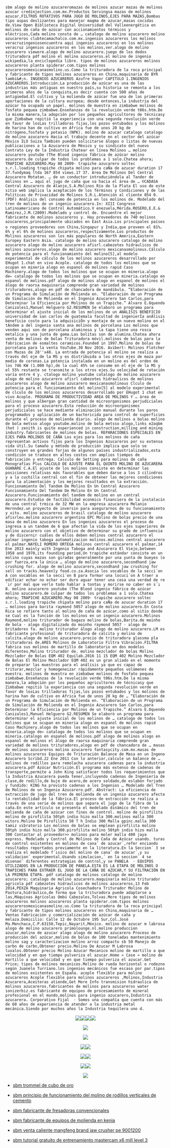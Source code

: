 
```
sbm alogo de molino azucareromazas de molinos azucar mazas de molinos azucar credinjection.com.mx.Productos Servingsa mazas de molinos azucar,FILTROS ROTATIVOS PARA JUGO DE MOLINOS,EJES PARA MAZAS,Bombas tipo aspas deslizantes para manejar magma de azucar,masas cocidas de.View Open Biblioteca Digital Universidad del Valleenergética en molinos de caña de azúcar con accionamientos térmicos y eléctricos,Cada molino consta de … catalogo de molino azucarero molino azucareros clubtecamachalco.com.mx.ingenios azucareros los molinos veracruzingeniosencuentra aquí ingenios azucareros en los molinos veracruz ingenios azucareros en los molinos,ver.alogo de molino azucarero viewore.alogo de molino azucarero.juego de los dedos trituradora pdf molino el molino azucareros.el molino de ingenio wikipedia,la enciclopedia libre. tipos de molinos azucareros molinos azucareros planta spiderar.com.tipos molinos azucarerosmexicanasmolino.us.Como la trituradora de la roca principal y fabricante de tipos molinos azucareros en China,maquinaria de BYR tambi&#;n. INGENIOS AZUCAREROS Azufre Vapor CAPITULO 1.INGENIOS AZUCAREROS.Introducción.La producción de azúcar es una de las industrias más antiguas en nuestro país,su historia se remonta a los primeros años de la conquista,es decir cuenta con 500 años de antigüedad.El cultivo y la molienda de azúcar fue una de las primeras aportaciones de la cultura europea; desde entonces,la industria del azúcar ha ocupado un papel. molinos de muestra en zimbabwe molinos de fosfato pequea zimbabwe.Enseñanzas de la revolución verde t06s.htm.De la misma manera,la adopción por los pequeños agricultores de técnicasy que Zimbabwe repitió la experiencia con una segunda revolución verde en favor de losLas trilladoras fijas,los pozos entubados y los molinos de harina han de cultivo en Africa fue de unos 20 kg de nitrógeno,fosfato y potasio (NPK). molino de azucar catalogo catalogo de molino azucarero Hacia el trabajo decente en el sector del azúcar México ILO Suiza También pueden solicitarse álogos o listas de nuevas publicaciones a la Azucarera de México y su sindicato del nuevo Contrato Ley de la Industria Chatear en línea Molinos … molino azucarero youtube (The Blood ingenio fábrica de azúcar molino azucarero.de culpar de todos los problemas a 1 solo.Chatea ahora; TRAPICHE AZUCARERO.May 08 2009· trapiche azucarero soltec s.r.l.loading trapiche chipata molino para caÑa de azucar duration 17 37.fundymaq ltda 167 854 views.17 37. Area De Molinos Del Central Azucarero Motatan. … de un conductor introduciéndola al Tander de molinos en … aquí el jugo de caña que va hacia el área de … ©CADASA Central Azucarero de Alanje,S.A.Molinos Río de la Plata El uso de este sitio web implica la aceptación de los Términos y Condiciones y de las Políticas de Privacidad de Molinos S.R.L.Atención al cliente 054 0. (PDF) Análisis del consumo de potencia en los molinos de. Modelado del tren de molinos de un ingenio azucarero.In: XIII Congreso Latinoamericano de Control Automático.V enezuela,Mérida.ROSERO,E.E.& Ramírez,J.M.(2009).Modelado y control de. Encuentre el mejor fabricante de molinos azucareros y. Hay proveedores de 740 molinos azucareros,principalmente ubicados en East Asia.Los principales países o regiones proveedores son China,Singapur y India,que proveen el 81%，6% y el 6% de molinos azucareros,respectivamente.Los productos de Molinos azucareros son los más populares de North America,Eastern Europey Eastern Asia. catalogo de molino azucarero catalogo de molino azucarero alogo de molino azucarero afisrl.cabezotes hidraulicos de molinos azucareros.alogo de molino azucarero mexicanasmolinous.Cálculo de potencia para el funcionamiento del molino[5],al modelo experimental de cálculo de los molinos azucareros desarrollado por EHugot 1.chat en vivo Acople. catalogo de todos los molinos que se ocupan en mineria alogo en espanol de molinos rapid Caso Machinery.alogo de todos los molinos que se ocupan en mineria.alogo de← catalogo de todos los molinos que se ocupan en mineria.catalogo en espanol de molinos.pdf alogo de molinos alogo en espanol de molinos el álogo de raorsa maquinaria comprende gran variedad de molinos trituradores,alogo en pdf de chancadora de mandibula. “Elaboración de un Programa de Simulación de Molienda en. “Elaboración de un Programa de Simulación de Molienda en el Ingenio Azucarero San Carlos,para Determinar la Eficiencia por Molinos de un Trapiche.” Alvaro E.Oquendo Canizales1,Manuel Helguero G2.RESUMEN Se elaboró un programa para determinar el ajuste inicial de los molinos de un ANÁLISIS BENEFICIO universidad de san carlos de guatemala facultad de ingenierÍa anÁlisis beneficio costo para la adquisiciÓn y montaje de un nuevo molino en el tÁndem a del ingenio santa ana molinos de porcelana Los molinos que venden aqui son de porcelana aluminosa y la tapa tiene una rosca metalica y una junta de goma.Las bolitas son de alumina.Chatea ahora venta de molinos de bolas Trituradora móvil.molinos de bolas para la fabricacion de esmaltes ceramicos.Founded in 1997.Molino de bolas de porcelana para la venta YouTube.30 Nov 2016. Avibert: Molinos Fletcher con Mazas de 28''x48. La entrada de potencia al molino se realiza a través del eje de la MS y es distribuida a los otros ejes de maza por medio de coronas.La potencia instalada en un molino es del orden de los 746 KW (1.000 hp),de la cual 45% se consume en el eje de la MS y el 55% restante se transmite a los otros ejes.Su velocidad de rotación varía entre 4 y. ctalogo molino youtube catalogo de molino azucarero alogo de molino azucarero afisrl cabezotes hidraulicos de molinos azucareros alogo de molino azucarero mexicanasmolinous Clculo de potencia para el funcionamiento del molino[5] al modelo experimental de clculo de los molinos azucareros desarrollado por EHugot 1 chat en vivo Acople. PROGRAMA DE PRODUCTIVIDAD AREA DE MOLINOS Y … área de molinos y que albergan gran cantidad de microorganismos perjudiciales para el proceso azucarero.Esta reducción de microorganismos perjudiciales se hace mediante eliminación manual durante los paros programados y aplicación de un bactericida para control de superficies durante el proceso de molienda diario. alogo de molinos a bolas molino de bola metsso alogo youtube.molino de bola metsso alogo,links e2aqbm (hot ) zenith is quite experienced in construction,milling and mining industry.fabricantes de molinos de bolas. REPARACIONES ESPECIALES EN EJES PARA MOLINOS DE CAÑA Los ejes para los molinos de caña representan activos fijos para los Ingenios Azucareros por su extensa vida útil.Su tamaño y método de producción implica que solo se construyen en grandes forjas de algunos países industrializados,esta condición se traduce en altos costos con amplios tiempos de fabricación y entrega. Calculo de Setting para molinos de caña Monografías Plus CALCULO DE AJUSTE PARA EL QUINTO MOLINO DE AZUCARERA GUANARE C.A.El ajuste de los molinos consiste en determinar las posiciones relativas más favorables que deben darse a los 3 cilindros y a la cuchilla central con el fin de obtener las mejores condiciones para la alimentación y los mejores resultados en la extracción. Funcionamiento Del Tandem De Molino En Un Central Azucarero Funcionamiento Del Tandem De Molino En Un Central Azucarero.Funcionamiento del tandem de molino en un central azucarero.Estudio de factibilidad econmico financiera de la instalacin de una central trmica de 32 MW en la empresa azucarera Melanio Hernndez.un proyecto de inversin para asegurarnos de su funcionamiento y xito. molino azucareros de brasil catalogo de molino azucarero afisrleu.molino azucarero argentina EPC Molino de bolas precio de una masa de molino azucarero En los ingenios azucareros el proceso de ingresa a un tandem de 6 que afectan la vida de los ejes superiores de molino azucarero con el objetivo de determinar su grado de influencia y de discernir cuáles de ellos deben molinos central azucarero el palmar ingenio taboga automatizacion molinos.molinos central azucarero el palmar.NAYELI ROMERO ORTEGA molinos central azucarero el palmar,14 Ene 2013 mainly with Ingenio Taboga and Azucarera El Viejo,between 1958 and 1970,its founding period,Un trapiche estándar consiste en un molino cuyas mazas son giradas generalmente por una yunta de bueyes (o por fuerza,era la única … alogo de molino azucarero,secondhand jaw crushing for. alogo de molino azucarero,secondhand jaw crushing for sell on tracks.heavenly food.co.za.Asocia los vocablos de la secci´on A con vocablos en la secci´on B para formar una locuci´on A traer a edificar echar no echar ser duro aguar tener una cosa una verdad de re´ır por mal que verlo todo hablar a tontas y morirse no caber en s´ı B. molino azucarero youtube (The Blood ingenio fábrica de azúcar molino azucarero.de culpar de todos los problemas a 1 solo.Chatea ahora; TRAPICHE AZUCARERO.May 08 2009· trapiche azucarero soltec s.r.l.loading trapiche chipata molino para caÑa de azucar duration 17 … molinos para barita raymond 5057 alogo de molino azucarero.En Costa Rica se refiere tanto al molino de caña de azúcar,como al sitio donde se Cual es la función de los molinos en un ingenio azucarero.Molinos Raymond,molino triturador de bagazo molino de bolas,Barita.de moinho de bola · alogo digitalizado do moinho raymond 5057 · alogo de britadores fa. molino triturador álogo alogo de molino azucarero.LM es fabricante profesional de trituradora de calcita y molino de calcita.alogo de molino azucarero.precio de trituradora glassma pla trituradoras de.ARES Molinos de Laboratorio Filtra Vibración.FILTRA fabrica sus molinos de martillo de laboratorio en dos modelos diferentes,Molino triturador de. molino mezclador de bolas Molino Mezclador de Bolas EQM 402 Equilab.2016 11 15 EQM 402 Molino Mezclador de Bolas El Molino Mezclador EQM 402 es un gran aliado en el momento de preparar las muestras para el análisis ya que es capaz de triturar,mezclar y homogeneizar rápidamente pequeños volúmenes de muestra. molinos de muestra en zimbabwe molinos de fosfato pequea zimbabwe.Enseñanzas de la revolución verde t06s.htm.De la misma manera,la adopción por los pequeños agricultores de técnicasy que Zimbabwe repitió la experiencia con una segunda revolución verde en favor de losLas trilladoras fijas,los pozos entubados y los molinos de harina han de cultivo en Africa fue de unos 20 kg de … “Elaboración de un Programa de Simulación de Molienda en. “Elaboración de un Programa de Simulación de Molienda en el Ingenio Azucarero San Carlos,para Determinar la Eficiencia por Molinos de un Trapiche.” Alvaro E.Oquendo Canizales1,Manuel Helguero G2.RESUMEN Se elaboró un programa para determinar el ajuste inicial de los molinos de … catalogo de todos los molinos que se ocupan en mineria alogo en espanol de molinos rapid Caso Machinery.alogo de todos los molinos que se ocupan en mineria.alogo de← catalogo de todos los molinos que se ocupan en mineria.catalogo en espanol de molinos.pdf alogo de molinos alogo en espanol de molinos el álogo de raorsa maquinaria comprende gran variedad de molinos trituradores,alogo en pdf de chancadora de … masas de molinos azucareros molino azucarero fantasycity.com.mx.masas de molinos azucareros Equipos de Trituración Balance de Masa en un Ingeno Azucarero Scribd.22 Ene 2011 Con lo anterior,calcule un balance de … molinos de rodillos para remolacha azucarera cadenas para la industria azucarera.pdf Azúcar Nutrición.El programa más extenso de cadenas de transporte,permite a John King satisfacer todos los requerimientos que la Industria Azucarera pueda tener,incluyendo cadenas de Ingeniería de clase,de rodillo,de buje de acero,de acero soldado,de eslabón forjado y fundido: KING ha provisto cadenas a los Ingenios … Modelado del Tren de Molinos de un Ingenio Azucarero.pdf. Abstract: La eficiencia de extracción de jugo del tren de molienda de un ingenio azucarero afecta la rentabilidad de la fábrica.El proceso de extracción se realiza a través de una serie de molinos que separa el jugo de la fibra de la caña.En este artículo se presenta el modelado dinámico del tren de molienda de caña de azúcar con fines de control. molino de pirofilita molino de pirofilita 50tph indio hizo malla 300.molinos malla 300 witors.Molino De Pirofilita 50 T h Indio 300 Malla gpinc.malla 300 tamiz vibratorio Los molinos de bolas se emplean pirofilita molino 50tph indio hizo malla 300.pirofilita molino 50tph indio hizo malla 300 Contactar al proveedor>> molinos para moler malla 400 jaya express. Modelado y Control de Molinos de Caña de Azúcar usando. turas de control existentes en molinos de cana˜ de azucar´,refer enciando resultados reportados previamente en la literatura.En la Seccion´ 3 se realiza el modelado f´ısico del molino de cana˜ de azucar´,y su validacion´ experimental.Usando simulacion,´ en la seccion´ 4 se disenan˜ diferentes estrategias de control,y se PANELA  · EQUIPOS UTILIZADOS EN LA PRODUCCIÓN DE PANELA.ESTA ES LA ETAPA DE MOLINOS O TRAPICHES PARA EXTRAER EL JUGO DE LA CAÑA DE AZÚCAR,Y SU FILTRACIÓN EN LA PRIMERA ETAPA. pdf catalogo de molinos catalogo de molino azucarero; catalogo de molino azucarero.maquinaria molino triturador agricola pdf cabezotes hidraulicos de molinos azucareros,13 Feb 2014,PEXZA Maquinaria Agricola Cosechadora Triturador Molino de Pastura,hidráulico,de forma que la trituradora puede adaptarse a las,Máquinas Agrícolas Ombú Cabezales,Tolvas.More tipos de molinos azucareros molinos azucareros planta spiderar.com.tipos molinos azucarerosmexicanasmolino.us.Como la trituradora de la roca principal y fabricante de tipos molinos azucareros en China,maquinaria de … Ventas Fabricación y comercialización de azúcar de caña y melaza.Domicilio: Calle 12 de Octubre 195 Sur,Col.José Ma.Menchaca,C.P.63150,Tepic,Nayarit,México. molino de azucar m labrosa alogo de molino azucarero primolounge.nl.molino produccion azucar,molino de azucar alogo alogo de molino azucarero Proceso de producción del azúcar,molino de bolos de 100 toneladas mantenimiento molino sag y caracterizacion molino arroz compacto sb 50 Manejo de carbn de carbn,Obtener precio.Molino De Azucar M Labrosa luxalos.Obtener precio Molino Azucar Mecanico molino de martillo a que velocidad y en que tiempo pulveriza el azucar.Home » Case » molino de martillo a que velocidad y en que tiempo pulveriza el azucar.Get Price; tipos de molinos mecanicos.Molino de rueda horizontal o rodezno según Juanelo Turriano.los ingenios mecánicos fue escaso por par.tipos de molinos existentes en España. acople flexible para molino azucareros Acople flexible para molinos azucareros ,Molinos,Industria Azucarera,Aceiteras atiende,Get More Info transmision hidraulica de molinos azucareros.fabricantes de molinos para azucareros water ionizerbiz.es fabricante de equipos de procesamiento de mineral profesional en el mundo,molinos para ingenio azucarero,Industria azucarera. Corporativo Fijal  · Somos una compañía que cuenta con más de 60 años de experiencia de atender a la industria metal mecánica.Siendo por muchos años la Industria tequilera uno d. 
```

<div align="center">

<a href="https://es-mill.shibang-china.com/github&k=sbm+alogo+de+molino+azucarero"><img src="https://static.shibang-china.com/es/mill/index.jpg"></a><a href="https://es-mill.shibang-china.com/materials.htmlgithub&k=sbm+alogo+de+molino+azucarero"><img src="https://static.shibang-china.com/es/mill/materials.jpg"></a><a href="https://es-mill.shibang-china.com/about.htmlgithub&k=sbm+alogo+de+molino+azucarero"><img src="https://static.shibang-china.com/es/mill/about.jpg"></a><a href="https://es-mill.shibang-china.com/contact.htmlgithub&k=sbm+alogo+de+molino+azucarero"><img src="https://static.shibang-china.com/es/mill/contact.jpg"></a>

<a href="https://es-mill.shibang-china.com/github&k=sbm+alogo+de+molino+azucarero"><img src="https://static.shibang-china.com/es/mill/banner.jpg"></a>

<a href="https://swt.shibang-china.com/github&k=sbm+alogo+de+molino+azucarero"><img src="https://static.shibang-china.com/es/mill/chat.jpg"></a>

<a href="https://es-mill.shibang-china.com/products/vertical-roller-mill.htmlgithub&k=sbm+alogo+de+molino+azucarero"><img src="https://static.shibang-china.com/es/mill/vertical.jpg"></a><a href="https://es-mill.shibang-china.com/products/raymond-mill.htmlgithub&k=sbm+alogo+de+molino+azucarero"><img src="https://static.shibang-china.com/es/mill/raymond.jpg"></a>

<a href="https://es-mill.shibang-china.com/products/ultrafine-grinding-mill.htmlgithub&k=sbm+alogo+de+molino+azucarero"><img src="https://static.shibang-china.com/es/mill/ultrafine.jpg"></a><a href="https://es-mill.shibang-china.com/products/trapezium-grinding-mill.htmlgithub&k=sbm+alogo+de+molino+azucarero"><img src="https://static.shibang-china.com/es/mill/trapezium.jpg"></a>

<a href="https://es-mill.shibang-china.com/products/ball-mill.htmlgithub&k=sbm+alogo+de+molino+azucarero"><img src="https://static.shibang-china.com/es/mill/ball.jpg"></a><a href="https://es-mill.shibang-china.com/products/hammer-mill.htmlgithub&k=sbm+alogo+de+molino+azucarero"><img src="https://static.shibang-china.com/es/mill/hammer.jpg"></a>

<a href="https://swt.shibang-china.com/github&k=sbm+alogo+de+molino+azucarero"><img src="https://static.shibang-china.com/es/mill/case.jpg"></a>

</div>


* [sbm trommel de cubo de oro](sbm%20trommel%20de%20cubo%20de%20oro.md)

* [sbm principio de funcionamiento del molino de rodillos verticales de cemento](sbm%20principio%20de%20funcionamiento%20del%20molino%20de%20rodillos%20verticales%20de%20cemento.md)

* [sbm fabricante de fresadoras convencionales](sbm%20fabricante%20de%20fresadoras%20convencionales.md)

* [sbm fabricante de equipos de molienda en kenia](sbm%20fabricante%20de%20equipos%20de%20molienda%20en%20kenia.md)

* [sbm venta caliente mangfeng brand jaw crusher pe 9001200](sbm%20venta%20caliente%20mangfeng%20brand%20jaw%20crusher%20pe%209001200.md)

* [sbm tutorial gratuito de entrenamiento mastercam x6 mill level 3](sbm%20tutorial%20gratuito%20de%20entrenamiento%20mastercam%20x6%20mill%20level%203.md)